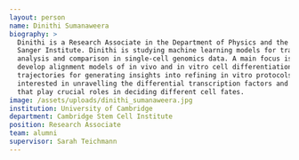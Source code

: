 ```yaml
---
layout: person
name: Dinithi Sumanaweera
biography: >
  Dinithi is a Research Associate in the Department of Physics and the Wellcome
  Sanger Institute. Dinithi is studying machine learning models for trajectory
  analysis and comparison in single-cell genomics data. A main focus is to
  develop alignment models of in vivo and in vitro cell differentiation
  trajectories for generating insights into refining in vitro protocols. She is
  interested in unravelling the differential transcription factors and genes
  that play crucial roles in deciding different cell fates.
image: /assets/uploads/dinithi_sumanaweera.jpg
institution: University of Cambridge
department: Cambridge Stem Cell Institute
position: Research Associate
team: alumni
supervisor: Sarah Teichmann
---
```

